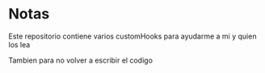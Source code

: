 # Notas

Este repositorio contiene varios customHooks para ayudarme a mi y quien los lea

Tambien para no volver a escribir el codigo
